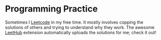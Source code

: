 # Programming Practice

Sometimes I [Leetcode](https://leetcode.com/petezh/) in my free time. It mostly involves copping the solutions of others and trying to understand why they work. The awesome [LeetHub](https://github.com/QasimWani/LeetHub) extension automatically uploads the solutions for me; check it out!
